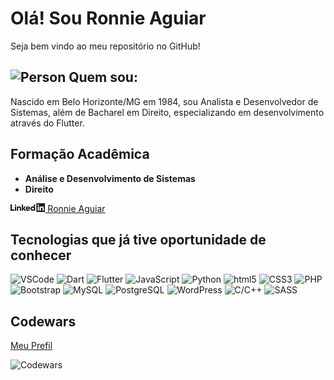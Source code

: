 # Olá! Sou Ronnie Aguiar

Seja bem vindo ao meu repositório no GitHub!

## <img src="https://fonts.gstatic.com/s/i/materialiconsoutlined/account_circle/v17/24px.svg" alt="Person"> Quem sou:
Nascido em Belo Horizonte/MG em 1984, sou Analista e Desenvolvedor de Sistemas, além de Bacharel em Direito, especializando em desenvolvimento através do Flutter.

## Formação Acadêmica
- **Análise e Desenvolvimento de Sistemas**
- **Direito**

<a href="https://www.linkedin.com/in/ronnie-aguiar/"><svg xmlns="http://www.w3.org/2000/svg" class="loader__linkedin-logo" height="1em" viewBox="0 0 190 48"><path d="M58,27.22V41H51V28.88c0-3.7-2.07-5.24-4-5.24a5,5,0,0,0-5.14,4.85,4.34,4.34,0,0,0,0,.51V41H35V18h6.6v3.25h.09c.69-1.41,3.64-3.75,7.66-3.75S58,20.22,58,27.22ZM24,41h7V18H24ZM27.5,6.45a4.05,4.05,0,1,0,4.1,4.05,4,4,0,0,0-4-4ZM190,3.5v41a3.5,3.5,0,0,1-3.5,3.5h-41a3.5,3.5,0,0,1-3.5-3.5V3.5A3.5,3.5,0,0,1,145.5,0h41A3.5,3.5,0,0,1,190,3.5ZM156,18h-7V41h7Zm.6-7.5a4.1,4.1,0,1,0-4.15,4.05h.05a4,4,0,0,0,4.1-3.9ZM183,27.22c0-7-4.63-9.72-8.65-9.72s-7,2.34-7.66,3.75h-.09V18H160V41h7V29c0-3.69,2.51-5.33,4.95-5.33,2,0,4.05,1.54,4.05,5.24V41h7ZM8,7H0V41H21V34H8ZM108,29.77v2H91a1.33,1.33,0,0,0,.11.43c.58,1.93,2.67,3.56,5.75,3.56A6.3,6.3,0,0,0,102,33.52l5.1,3.18a12.72,12.72,0,0,1-10.45,4.8C89.94,41.5,84,37.42,84,29.59S90,17.5,96.44,17.5,108,21.81,108,29.77ZM101,27c0-2.4-1.56-4.38-4.75-4.38-3,0-5.09,2-5.25,4.38ZM85.26,18H76.68l-7.54,9.37H69V7H62V41h7V30h.14l7.72,11h8.77L76.2,28.43ZM128,7h7V41h-6.6V38h-.09c-.88,1.52-3.24,3.49-7.4,3.49-5,0-10.91-3.63-10.91-12,0-7.53,5.1-11.95,10.82-11.95a9.55,9.55,0,0,1,7.09,3H128Zm.3,22.49a5.74,5.74,0,0,0-5.59-5.89h-.15A5.54,5.54,0,0,0,116.89,29c0,.15,0,.29,0,.44a5.61,5.61,0,0,0,5.26,5.94h.4A5.83,5.83,0,0,0,128.3,29.49Z" fill="currentColor"></path></svg> Ronnie Aguiar</a>


## Tecnologias que já tive oportunidade de conhecer
![VSCode](https://img.shields.io/badge/-VSCode-333333?style=for-the-badge&logo=visualstudiocode&logoColor=007ACC)
![Dart](https://img.shields.io/badge/-Dart-333333?style=for-the-badge&logo=dart&logoColor=0175C2)
![Flutter](https://img.shields.io/badge/-Flutter-333333?style=for-the-badge&logo=flutter&logoColor=02569B)
![JavaScript](https://img.shields.io/badge/-JavaScript-333333?style=for-the-badge&logo=javascript&logoColor=F7DF1E)
![Python](https://img.shields.io/badge/-Python-333333?style=for-the-badge&logo=Python&logoColor=3776AB)
![html5](https://img.shields.io/badge/-HTML5-333333?style=for-the-badge&logo=html5&logoColor=E34F26)
![CSS3](https://img.shields.io/badge/-CSS3-333333?style=for-the-badge&logo=css3&logoColor=1572B6)
![PHP](https://img.shields.io/badge/-PHP-333333?style=for-the-badge&logo=php&logoColor=777BB4)
![Bootstrap](https://img.shields.io/badge/-Bootstrap-333333?style=for-the-badge&logo=bootstrap&logoColor=7952B3)
![MySQL](https://img.shields.io/badge/-MySQL-333333?style=for-the-badge&logo=mysql&logoColor=4479A1)
![PostgreSQL](https://img.shields.io/badge/-PostgreSQL-333333?style=for-the-badge&logo=PostgreSQL&logoColor=4169E1)
![WordPress](https://img.shields.io/badge/-WordPress-333333?style=for-the-badge&logo=WordPress&logoColor=21759B)
![C/C++](https://img.shields.io/badge/-C/C++-333333?style=for-the-badge&logo=cplusplus&logoColor=007396)
![SASS](https://img.shields.io/badge/-SASS-333333?style=for-the-badge&logo=sass&logoColor=CC6699)


## Codewars
[Meu Prefil](https://www.codewars.com/users/RonnieAguiar)

![Codewars](https://www.codewars.com/users/RonnieAguiar/badges/small)